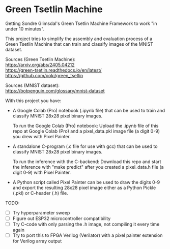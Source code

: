 # Green Tsetlin Machine
Getting Sondre Glimsdal's Green Tsetlin Machine Framework to work "in under 10 minutes".

This project tries to simplify the assembly and evaluation process of a Green Tsetlin Machine that can train and classify images of the MNIST dataset. 

Sources (Green Tsetlin Machine):  
https://arxiv.org/abs/2405.04212  
https://green-tsetlin.readthedocs.io/en/latest/  
https://github.com/ooki/green_tsetlin

Sources (MNIST dataset):  
https://botpenguin.com/glossary/mnist-dataset

With this project you have:

* A Google Colab (Pro) notebook (.ipynb file) that can be used to train and classify MNIST 28x28 pixel binary images.  

  To run the Google Colab (Pro) notebook: Upload the .ipynb file of this repo at Google Colab (Pro) and a pixel_data.pkl image file (a digit 0-9) you drew with Pixel Painter.

* A standalone C-program (.c file for use with gcc) that can be used to classify MNIST 28x28 pixel binary images.

  To run the inference with the C-backend: Download this repo and start the inference with "make predict" after you created a pixel_data.h file (a digit 0-9) with Pixel Painter.

* A Python script called Pixel Painter can be used to draw the digits 0-9 and export the resulting 28x28 pixel image either as a Python Pickle (.pkl) or C-header (.h) file.

TODO:
- [ ] Try hyperparameter sweep
- [ ] Figure out ESP32 microcontroller compatibility
- [ ] Try C-code with only parsing the .h image, not compiling it every time again
- [ ] Try to port this to FPGA Verilog (Verilator) with a pixel painter extension for Verilog array output  
